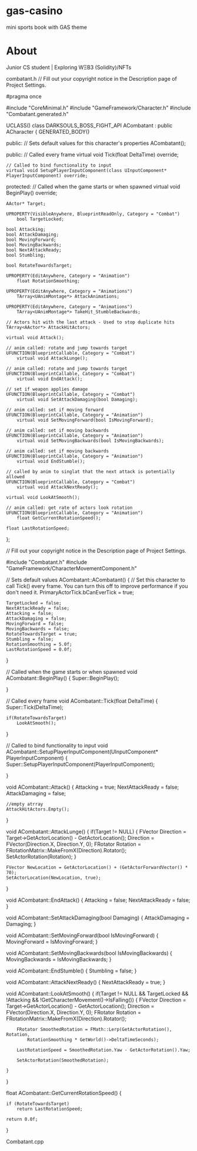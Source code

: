 # gas-casino
mini sports book with GAS theme

# About

Junior CS student | Exploring WΞB3 (Solidity)/NFTs



combatant.h
// Fill out your copyright notice in the Description page of Project Settings.

#pragma once

#include "CoreMinimal.h"
#include "GameFramework/Character.h"
#include "Combatant.generated.h"

UCLASS()
class DARKSOULS_BOSS_FIGHT_API ACombatant : public ACharacter
{
	GENERATED_BODY()

public:
	// Sets default values for this character's properties
	ACombatant();

public:	
	// Called every frame
	virtual void Tick(float DeltaTime) override;

	// Called to bind functionality to input
	virtual void SetupPlayerInputComponent(class UInputComponent* PlayerInputComponent) override;

protected:
	// Called when the game starts or when spawned
	virtual void BeginPlay() override;

	AActor* Target;

	UPROPERTY(VisibleAnywhere, BlueprintReadOnly, Category = "Combat")
		bool TargetLocked;

	bool Attacking;
	bool AttackDamaging;
	bool MovingForward;
	bool MovingBackwards;
	bool NextAttackReady;
	bool Stumbling;
	
	bool RotateTowardsTarget;

	UPROPERTY(EditAnywhere, Category = "Animation")
		float RotationSmoothing;

	UPROPERTY(EditAnywhere, Category = "Animations")
		TArray<UAnimMontage*> AttackAnimations;

	UPROPERTY(EditAnywhere, Category = "Animations")
		TArray<UAnimMontage*> TakeHit_StumbleBackwards;

	// Actors hit with the last attack - Used to stop duplicate hits
	TArray<AActor*> AttackHitActors;

	virtual void Attack();

	// anim called: rotate and jump towards target
	UFUNCTION(BlueprintCallable, Category = "Combat")
		virtual void AttackLunge();

	// anim called: rotate and jump towards target
	UFUNCTION(BlueprintCallable, Category = "Combat")
		virtual void EndAttack();

	// set if weapon applies damage
	UFUNCTION(BlueprintCallable, Category = "Combat")
		virtual void SetAttackDamaging(bool Damaging);

	// anim called: set if moving forward
	UFUNCTION(BlueprintCallable, Category = "Animation")
		virtual void SetMovingForward(bool IsMovingForward);

	// anim called: set if moving backwards
	UFUNCTION(BlueprintCallable, Category = "Animation")
		virtual void SetMovingBackwards(bool IsMovingBackwards);

	// anim called: set if moving backwards
	UFUNCTION(BlueprintCallable, Category = "Animation")
		virtual void EndStumble();

	// called by anim to singlat that the next attack is potentially allowed
	UFUNCTION(BlueprintCallable, Category = "Combat")
		virtual void AttackNextReady();

	virtual void LookAtSmooth();

	// anim called: get rate of actors look rotation
	UFUNCTION(BlueprintCallable, Category = "Animation")
		float GetCurrentRotationSpeed();
	
	float LastRotationSpeed;

};











// Fill out your copyright notice in the Description page of Project Settings.

#include "Combatant.h"
#include "GameFramework/CharacterMovementComponent.h"

// Sets default values
ACombatant::ACombatant()
{
	// Set this character to call Tick() every frame.  You can turn this off to improve performance if you don't need it.
	PrimaryActorTick.bCanEverTick = true;

	TargetLocked = false;
	NextAttackReady = false;
	Attacking = false;
	AttackDamaging = false;
	MovingForward = false;
	MovingBackwards = false;
	RotateTowardsTarget = true;
	Stumbling = false;
	RotationSmoothing = 5.0f;
	LastRotationSpeed = 0.0f;

}

// Called when the game starts or when spawned
void ACombatant::BeginPlay()
{
	Super::BeginPlay();
	
}

// Called every frame
void ACombatant::Tick(float DeltaTime)
{
	Super::Tick(DeltaTime);

	if(RotateTowardsTarget)
		LookAtSmooth();
	
}

// Called to bind functionality to input
void ACombatant::SetupPlayerInputComponent(UInputComponent* PlayerInputComponent)
{
	Super::SetupPlayerInputComponent(PlayerInputComponent);

}

void ACombatant::Attack()
{
	Attacking = true;
	NextAttackReady = false;
	AttackDamaging = false;

	//empty atrray
	AttackHitActors.Empty();
}

void ACombatant::AttackLunge()
{
	if(Target != NULL)
	{
		FVector Direction = Target->GetActorLocation() - GetActorLocation();
		Direction = FVector(Direction.X, Direction.Y, 0);
		FRotator Rotation = FRotationMatrix::MakeFromX(Direction).Rotator();
		SetActorRotation(Rotation);
	}

	FVector NewLocation = GetActorLocation() + (GetActorForwardVector() * 70);
	SetActorLocation(NewLocation, true);
}

void ACombatant::EndAttack()
{
	Attacking = false;
	NextAttackReady = false;
}

void ACombatant::SetAttackDamaging(bool Damaging)
{
	AttackDamaging = Damaging;
}

void ACombatant::SetMovingForward(bool IsMovingForward)
{
	MovingForward = IsMovingForward;
}

void ACombatant::SetMovingBackwards(bool IsMovingBackwards)
{
	MovingBackwards = IsMovingBackwards;
}

void ACombatant::EndStumble()
{
	Stumbling = false;
}

void ACombatant::AttackNextReady()
{
	NextAttackReady = true;
}

void ACombatant::LookAtSmooth()
{
	if(Target != NULL && TargetLocked &&      
		!Attacking && !GetCharacterMovement()->IsFalling())
	{
		FVector Direction = Target->GetActorLocation() - GetActorLocation();
		Direction = FVector(Direction.X, Direction.Y, 0);
		FRotator Rotation = FRotationMatrix::MakeFromX(Direction).Rotator();

		FRotator SmoothedRotation = FMath::Lerp(GetActorRotation(), Rotation,
			RotationSmoothing * GetWorld()->DeltaTimeSeconds);

		LastRotationSpeed = SmoothedRotation.Yaw - GetActorRotation().Yaw;

		SetActorRotation(SmoothedRotation);
		
	}
		
}

float ACombatant::GetCurrentRotationSpeed()
{

	if (RotateTowardsTarget)
		return LastRotationSpeed;
	
	return 0.0f;
}


Combatant.cpp
